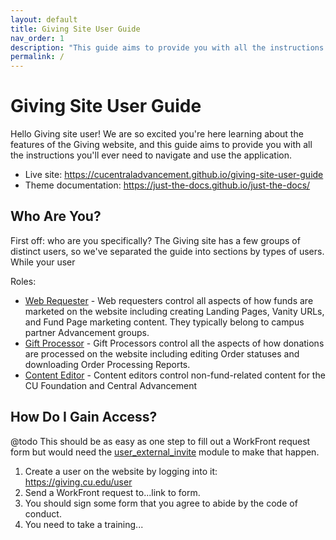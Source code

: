```yaml
---
layout: default
title: Giving Site User Guide
nav_order: 1
description: "This guide aims to provide you with all the instructions you'll ever need to navigate the Giving website."
permalink: /
---
```


# Giving Site User Guide

Hello Giving site user! We are so excited you're here learning about the features of the Giving website, and this 
guide aims to provide you with all the instructions you'll ever need to navigate and use the application.

- Live site: https://cucentraladvancement.github.io/giving-site-user-guide
- Theme documentation: https://just-the-docs.github.io/just-the-docs/

## Who Are You?

First off: who are you specifically? The Giving site has a few groups of distinct users, so we've separated the guide
into sections by types of users. While your user 

Roles:
- [Web Requester](/web_requester/README.md) - Web requesters control all aspects of how funds are 
  marketed on the website including creating Landing Pages, Vanity URLs, and Fund Page marketing content. They 
  typically belong to campus partner Advancement groups. 
- [Gift Processor](/gift_processor/README.md) - Gift Processors control all the aspects of how donations are 
  processed on the website including editing Order statuses and downloading Order Processing Reports.
- [Content Editor](/content_editor/README.md) - Content editors control non-fund-related content for the CU Foundation and 
  Central Advancement

## How Do I Gain Access?

@todo This should be as easy as one step to fill out a WorkFront request form but would need the 
[user_external_invite](https://www.drupal.org/project/user_external_invite) module to make that happen.

1. Create a user on the website by logging into it: https://giving.cu.edu/user
2. Send a WorkFront request to...link to form.
3. You should sign some form that you agree to abide by the code of conduct.
4. You need to take a training...
